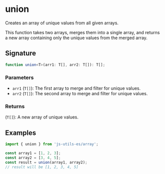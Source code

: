 # union

Creates an array of unique values from all given arrays.

This function takes two arrays, merges them into a single array, and returns a new array
containing only the unique values from the merged array.

## Signature

```typescript
function union<T>(arr1: T[], arr2: T[]): T[];
```

### Parameters

- `arr1` (`T[]`): The first array to merge and filter for unique values.
- `arr2` (`T[]`): The second array to merge and filter for unique values.

### Returns

(`T[]`): A new array of unique values.

## Examples

```typescript twoslash
import { union } from 'js-utils-es/array';

const array1 = [1, 2, 3];
const array2 = [3, 4, 5];
const result = union(array1, array2);
// result will be [1, 2, 3, 4, 5]
```
